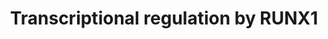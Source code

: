 ---
authors:
- ReactomeTeam
description: The RUNX1 (AML1) transcription factor is a master regulator of hematopoiesis
  (Ichikawa et al. 2004) that is frequently translocated in acute myeloid leukemia
  (AML), resulting in formation of fusion proteins with altered transactivation profiles
  (Lam and Zhang 2012, Ichikawa et al. 2013). In addition to RUNX1, its heterodimerization
  partner CBFB is also frequently mutated in AML (Shigesada et al. 2004, Mangan and
  Speck 2011).<br>The core domain of CBFB binds to the Runt domain of RUNX1, resulting
  in formation of the RUNX1:CBFB heterodimer. CBFB does not interact with DNA directly.
  The Runt domain of RUNX1 mediated both DNA binding and heterodimerization with CBFB
  (Tahirov et al. 2001), while RUNX1 regions that flank the Runt domain are involved
  in transactivation (reviewed in Zhang et al. 2003) and negative regulation (autoinhibition).
  CBFB facilitates RUNX1 binding to DNA by stabilizing Runt domain regions that interact
  with the major and minor grooves of the DNA (Tahirov et al. 2001, Backstrom et al.
  2002, Bartfeld et al. 2002). The transactivation domain of RUNX1 is located C-terminally
  to the Runt domain and is followed by the negative regulatory domain. Autoinhibiton
  of RUNX1 is relieved by interaction with CBFB (Kanno et al. 1998).<br>Transcriptional
  targets of the RUNX1:CBFB complex involve genes that regulate self-renewal of hematopoietic
  stem cells (HSCs) (Zhao et al. 2014), as well as commitment and differentiation
  of many hematopoietic progenitors, including myeloid (Friedman 2009) and megakaryocytic
  progenitors (Goldfarb 2009), regulatory T lymphocytes (Wong et al. 2011) and B lymphocytes
  (Boller and Grosschedl 2014).<br>RUNX1 binds to promoters of many genes involved
  in ribosomal biogenesis (Ribi) and is thought to stimulate their transcription.
  RUNX1 loss-of-function decreases ribosome biogenesis and translation in hematopoietic
  stem and progenitor cells (HSPCs). RUNX1 loss-of-function is therefore associated
  with a slow growth, but at the same time it results in reduced apoptosis and increases
  resistance of cells to genotoxic and endoplasmic reticulum stress, conferring an
  overall selective advantage to RUNX1 deficient HSPCs (Cai et al. 2015).<br>RUNX1
  is implicated as a tumor suppressor in breast cancer. RUNX1 forms a complex with
  the activated estrogen receptor alpha (ESR1) and regulates expression of estrogen-responsive
  genes (Chimge and Frenkel 2013).<br>RUNX1 is overexpressed in epithelial ovarian
  carcinoma where it may contribute to cell proliferation, migration and invasion
  (Keita et al. 2013).<br>RUNX1 may cooperate with TP53 in transcriptional activation
  of TP53 target genes upon DNA damage (Wu et al. 2013).<br>RUNX1 is needed for the
  maintenance of skeletal musculature (Wang et al. 2005).<br>During mouse embryonic
  development, Runx1 is expressed in most nociceptive sensory neurons, which are involved
  in the perception of pain. In adult mice, Runx1 is expressed only in nociceptive
  sensory neurons that express the Ret receptor and is involved in regulation of expression
  of genes encoding ion channels (sodium-gated, ATP-gated and hydrogen ion-gated)
  and receptors (thermal receptors, opioid receptor MOR and the Mrgpr class of G protein
  coupled receptors). Mice lacking Runx1 show defective perception of thermal and
  neuropathic pain (Chen CL et al. 2006). Runx1 is thought to activate the neuronal
  differentiation of nociceptive dorsal root ganglion cells during embryonal development
  possibly through repression of Hes1 expression (Kobayashi et al. 2012). In chick
  and mouse embryos, Runx1 expression is restricted to the dorso-medial domain of
  the dorsal root ganglion, to TrkA-positive cutaneous sensory neurons. Runx3 expression
  in chick and mouse embryos is restricted to ventro-lateral domain of the dorsal
  root ganglion, to TrkC-positive proprioceptive neurons (Chen AI et al. 2006, Kramer
  et al. 2006). RUNX1 mediated regulation of neuronally expressed genes will be annotated
  when mechanistic details become available.  View original pathway at [http://www.reactome.org/PathwayBrowser/#DIAGRAM=8878171
  Reactome].
last-edited: 2021-01-25
organisms:
- Homo sapiens
redirect_from:
- /index.php/Pathway:WP4105
- /instance/WP4105
revision: null
schema-jsonld:
- '@context': https://schema.org/
  '@id': https://wikipathways.github.io/pathways/WP4105.html
  '@type': Dataset
  creator:
    '@type': Organization
    name: WikiPathways
  description: The RUNX1 (AML1) transcription factor is a master regulator of hematopoiesis
    (Ichikawa et al. 2004) that is frequently translocated in acute myeloid leukemia
    (AML), resulting in formation of fusion proteins with altered transactivation
    profiles (Lam and Zhang 2012, Ichikawa et al. 2013). In addition to RUNX1, its
    heterodimerization partner CBFB is also frequently mutated in AML (Shigesada et
    al. 2004, Mangan and Speck 2011).<br>The core domain of CBFB binds to the Runt
    domain of RUNX1, resulting in formation of the RUNX1:CBFB heterodimer. CBFB does
    not interact with DNA directly. The Runt domain of RUNX1 mediated both DNA binding
    and heterodimerization with CBFB (Tahirov et al. 2001), while RUNX1 regions that
    flank the Runt domain are involved in transactivation (reviewed in Zhang et al.
    2003) and negative regulation (autoinhibition). CBFB facilitates RUNX1 binding
    to DNA by stabilizing Runt domain regions that interact with the major and minor
    grooves of the DNA (Tahirov et al. 2001, Backstrom et al. 2002, Bartfeld et al.
    2002). The transactivation domain of RUNX1 is located C-terminally to the Runt
    domain and is followed by the negative regulatory domain. Autoinhibiton of RUNX1
    is relieved by interaction with CBFB (Kanno et al. 1998).<br>Transcriptional targets
    of the RUNX1:CBFB complex involve genes that regulate self-renewal of hematopoietic
    stem cells (HSCs) (Zhao et al. 2014), as well as commitment and differentiation
    of many hematopoietic progenitors, including myeloid (Friedman 2009) and megakaryocytic
    progenitors (Goldfarb 2009), regulatory T lymphocytes (Wong et al. 2011) and B
    lymphocytes (Boller and Grosschedl 2014).<br>RUNX1 binds to promoters of many
    genes involved in ribosomal biogenesis (Ribi) and is thought to stimulate their
    transcription. RUNX1 loss-of-function decreases ribosome biogenesis and translation
    in hematopoietic stem and progenitor cells (HSPCs). RUNX1 loss-of-function is
    therefore associated with a slow growth, but at the same time it results in reduced
    apoptosis and increases resistance of cells to genotoxic and endoplasmic reticulum
    stress, conferring an overall selective advantage to RUNX1 deficient HSPCs (Cai
    et al. 2015).<br>RUNX1 is implicated as a tumor suppressor in breast cancer. RUNX1
    forms a complex with the activated estrogen receptor alpha (ESR1) and regulates
    expression of estrogen-responsive genes (Chimge and Frenkel 2013).<br>RUNX1 is
    overexpressed in epithelial ovarian carcinoma where it may contribute to cell
    proliferation, migration and invasion (Keita et al. 2013).<br>RUNX1 may cooperate
    with TP53 in transcriptional activation of TP53 target genes upon DNA damage (Wu
    et al. 2013).<br>RUNX1 is needed for the maintenance of skeletal musculature (Wang
    et al. 2005).<br>During mouse embryonic development, Runx1 is expressed in most
    nociceptive sensory neurons, which are involved in the perception of pain. In
    adult mice, Runx1 is expressed only in nociceptive sensory neurons that express
    the Ret receptor and is involved in regulation of expression of genes encoding
    ion channels (sodium-gated, ATP-gated and hydrogen ion-gated) and receptors (thermal
    receptors, opioid receptor MOR and the Mrgpr class of G protein coupled receptors).
    Mice lacking Runx1 show defective perception of thermal and neuropathic pain (Chen
    CL et al. 2006). Runx1 is thought to activate the neuronal differentiation of
    nociceptive dorsal root ganglion cells during embryonal development possibly through
    repression of Hes1 expression (Kobayashi et al. 2012). In chick and mouse embryos,
    Runx1 expression is restricted to the dorso-medial domain of the dorsal root ganglion,
    to TrkA-positive cutaneous sensory neurons. Runx3 expression in chick and mouse
    embryos is restricted to ventro-lateral domain of the dorsal root ganglion, to
    TrkC-positive proprioceptive neurons (Chen AI et al. 2006, Kramer et al. 2006).
    RUNX1 mediated regulation of neuronally expressed genes will be annotated when
    mechanistic details become available.  View original pathway at [http://www.reactome.org/PathwayBrowser/#DIAGRAM=8878171
    Reactome].
  keywords:
  - (PRC1.4,PRC1.5)
  - 26S proteasome
  - 'ACTL6A '
  - 'ACTL6B '
  - ADP
  - 'ARID1A '
  - 'ARID1B '
  - 'ARID2 '
  - ATP
  - 'AUTS2 '
  - AXIN1
  - AXIN1 gene
  - 'AXIN1 gene '
  - Activity
  - AdoHcy
  - AdoMet
  - BLK
  - BLK gene
  - 'BLK gene '
  - 'BMI1 '
  - Break Response
  - CAK
  - 'CBFB '
  - 'CBX2 '
  - 'CBX4 '
  - 'CBX6 '
  - 'CBX8 '
  - 'CCNH '
  - 'CDK7 '
  - CLDN5
  - CLDN5 gene
  - 'CLDN5 gene '
  - CREBBP
  - 'CREBBP '
  - CSF2
  - CSF2 gene
  - 'CSF2 gene '
  - 'CSNK2A1 '
  - 'CSNK2A2 '
  - 'CSNK2B '
  - CTSK
  - 'CTSK '
  - CTSK:SERPINB13
  - 'CTSL1(114-288) '
  - 'CTSL2 '
  - Cathepsin L
  - DNA Double Strand
  - Degradation of
  - ELF1
  - 'ELF1 '
  - ELF2
  - 'ELF2 '
  - EP300
  - 'EP300 '
  - 'ESR1 '
  - ESR1:ESTG
  - ESR1:estrogen:AXIN1
  - 'ESTG '
  - Expression and
  - 'FOXP3 '
  - 'GATA1 '
  - 'GATA2 '
  - 'GATA3 '
  - GPAM gene
  - 'GPAM gene '
  - GPAM(1-828)
  - 'H2AFB1 '
  - 'H2AFJ '
  - 'H2AFV '
  - 'H2AFX '
  - 'H2AFZ '
  - 'H2BFS '
  - 'H3F3A '
  - HIPK2
  - 'HIST1H2AB '
  - 'HIST1H2AC '
  - 'HIST1H2AD '
  - 'HIST1H2AJ '
  - 'HIST1H2BA '
  - 'HIST1H2BB '
  - 'HIST1H2BC '
  - 'HIST1H2BD '
  - 'HIST1H2BH '
  - 'HIST1H2BJ '
  - 'HIST1H2BK '
  - 'HIST1H2BL '
  - 'HIST1H2BM '
  - 'HIST1H2BN '
  - 'HIST1H2BO '
  - 'HIST1H3A '
  - 'HIST1H4 '
  - 'HIST2H2AA3 '
  - 'HIST2H2AC '
  - 'HIST2H2BE '
  - 'HIST2H3A '
  - 'HIST3H2BB '
  - IL3
  - IL3 gene
  - 'IL3 gene '
  - ITCH
  - ITCH gene
  - 'ITCH gene '
  - KCTD6
  - KCTD6 gene
  - 'KCTD6 gene '
  - KMT2A
  - 'KMT2A '
  - L
  - 'LDB1 '
  - LGALS3
  - LGALS3 gene
  - 'LGALS3 gene '
  - LIFR
  - LIFR gene
  - 'LIFR gene '
  - 'LMO1 '
  - 'LMO2 '
  - 'MNAT1 '
  - MYB
  - 'MYB '
  - MYB gene
  - 'MYB gene '
  - 'Me3K5-H3F3A '
  - 'Me3K5-HIST1H3A '
  - 'Me3K5-HIST2H3A '
  - OCLN
  - OCLN gene
  - 'OCLN gene '
  - PAX5
  - 'PAX5 '
  - 'PBRM1 '
  - 'PCGF5 '
  - 'PHC1 '
  - 'PHC2 '
  - 'PHC3 '
  - PRKCB
  - PRKCB gene
  - 'PRKCB gene '
  - 'PSMA1 '
  - 'PSMA2 '
  - 'PSMA3 '
  - 'PSMA4 '
  - 'PSMA5 '
  - 'PSMA6 '
  - 'PSMA7 '
  - 'PSMA8 '
  - 'PSMB1 '
  - 'PSMB10 '
  - 'PSMB11 '
  - 'PSMB2 '
  - 'PSMB3 '
  - 'PSMB4 '
  - 'PSMB5 '
  - 'PSMB6 '
  - 'PSMB7 '
  - 'PSMB8 '
  - 'PSMB9 '
  - 'PSMC1 '
  - 'PSMC2 '
  - 'PSMC3 '
  - 'PSMC4 '
  - 'PSMC5 '
  - 'PSMC6 '
  - 'PSMD1 '
  - 'PSMD10 '
  - 'PSMD11 '
  - 'PSMD12 '
  - 'PSMD13 '
  - 'PSMD14 '
  - 'PSMD2 '
  - 'PSMD3 '
  - 'PSMD4 '
  - 'PSMD5 '
  - 'PSMD6 '
  - 'PSMD7 '
  - 'PSMD8 '
  - 'PSMD9 '
  - 'PSME1 '
  - 'PSME2 '
  - 'PSME3 '
  - 'PSME4 '
  - 'PSMF1 '
  - 'PolyUb-TP73 '
  - PolyUb-TP73 tetramer
  - 'RING1 '
  - 'RNF2 '
  - 'RPS27A(1-76) '
  - RSPO3
  - RSPO3 gene
  - 'RSPO3 gene '
  - 'RUNX1 '
  - RUNX1 and FOXP3
  - RUNX1 regulates
  - RUNX1:CBFB
  - RUNX1:CBFB:(PRC1.4,PRC1.5)
  - RUNX1:CBFB:CLDN5
  - RUNX1:CBFB:CREBBP
  - RUNX1:CBFB:CREBBP:CSF2 gene
  - RUNX1:CBFB:ELF,ELF2,PAX5:BLK gene
  - RUNX1:CBFB:ELF1
  - RUNX1:CBFB:ELF1,RUNX1:CBFB:ELF2,RUNX1:CBFB:PAX5
  - RUNX1:CBFB:ELF1:IL3
  - RUNX1:CBFB:ELF2
  - RUNX1:CBFB:EP300
  - RUNX1:CBFB:ESR1:estrogen
  - RUNX1:CBFB:ESR1:estrogen:AXIN1 gene
  - RUNX1:CBFB:ESR1:estrogen:GPAM gene
  - RUNX1:CBFB:ESR1:estrogen:KCTD6 gene
  - RUNX1:CBFB:FOXP3
  - RUNX1:CBFB:FOXP3:RSPO3 gene
  - RUNX1:CBFB:GATA3-TAL1 core complex,MYB:RUNX1:CBFB:GATA3-TAL1 core complex
  - RUNX1:CBFB:GATA3-TAL1 core complex:MYB gene
  - RUNX1:CBFB:KMT2A
  - RUNX1:CBFB:KMT2A:SPI1 gene:H3K4me3-Nucleosome
  - RUNX1:CBFB:KMT2A:SPI1 gene:Nucleosome
  - RUNX1:CBFB:LGALS3
  - RUNX1:CBFB:LIFR gene
  - RUNX1:CBFB:OCLN gene
  - RUNX1:CBFB:PAX5
  - RUNX1:CBFB:PRKCB
  - RUNX1:CBFB:SERPINB13
  - RUNX1:CBFB:SOCS3
  - RUNX1:CBFB:SOCS4
  - RUNX1:CBFB:SWI/SNF
  - RUNX1:CBFB:TAL1 core
  - RUNX1:CBFB:TJP1 gene
  - RUNX1:CBFB:YAP1
  - RUNX1:CBFB:YAP1:ITCH
  - 'RUNX2-P1 '
  - 'RUNX2-P2 '
  - RUNX2:CBFB:LGALS3
  - 'RYBP '
  - Regulation of RUNX1
  - 'SCMH1-2 '
  - SERPINB13
  - 'SERPINB13 '
  - SERPINB13 gene
  - 'SERPINB13 gene '
  - SERPINB13:cathepsin
  - 'SHFM1 '
  - 'SMARCA2 '
  - 'SMARCA4 '
  - 'SMARCB1 '
  - 'SMARCC1 '
  - 'SMARCC2 '
  - 'SMARCD1 '
  - 'SMARCD2 '
  - 'SMARCD3 '
  - 'SMARCE1 '
  - SOCS3
  - SOCS3 Gene
  - 'SOCS3 Gene '
  - SOCS4
  - SOCS4 gene
  - 'SOCS4 gene '
  - SPI1
  - 'SPI1 Gene '
  - SPI1 gene:Nucleosome
  - SWI/SNF chromatin
  - Signaling by NOTCH1
  - 'TAL1 '
  - TAL1 core complex
  - 'TCF12 '
  - 'TCF3 '
  - TJP1
  - TJP1 gene
  - 'TJP1 gene '
  - 'TP73 '
  - TP73 Tetramer
  - Transcriptional
  - 'UBA52(1-76) '
  - 'UBB(1-76) '
  - 'UBB(153-228) '
  - 'UBB(77-152) '
  - 'UBC(1-76) '
  - 'UBC(153-228) '
  - 'UBC(229-304) '
  - 'UBC(305-380) '
  - 'UBC(381-456) '
  - 'UBC(457-532) '
  - 'UBC(533-608) '
  - 'UBC(609-684) '
  - 'UBC(77-152) '
  - Ub
  - 'YAF2 '
  - YAP1
  - 'YAP1 '
  - beta-catenin by the
  - complex
  - control the
  - destruction complex
  - development of
  - differentiation and
  - gene
  - genes involved in
  - lymphocytes (Tregs)
  - megakaryocyte
  - 'p-S,T-EP300 '
  - 'p-S249,S273,T276-RUNX1 '
  - p-S249,S273,T276-RUNX1:CBFB
  - p-S249,S273,T276-RUNX1:CBFB:p-S,T-EP300
  - p-S456-ABL1
  - p-Y407-YAP1
  - 'p-Y407-YAP1 '
  - p-Y407-YAP1:TP73
  - platelet function
  - regulation by RUNX2
  - regulatory T
  - remodelling complex
  - tetramer
  license: CC0
  name: Transcriptional regulation by RUNX1
seo: CreativeWork
title: Transcriptional regulation by RUNX1
wpid: WP4105
---